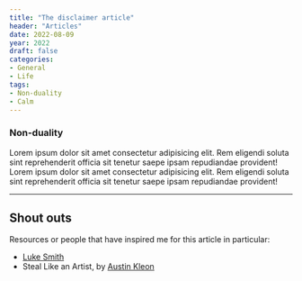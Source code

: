 ```yaml
---
title: "The disclaimer article"
header: "Articles"
date: 2022-08-09
year: 2022
draft: false
categories:
- General
- Life
tags:
- Non-duality
- Calm
---
```


### Non-duality
Lorem ipsum dolor sit amet consectetur adipisicing elit.
Rem eligendi soluta sint reprehenderit officia sit tenetur saepe ipsam repudiandae provident!
Lorem ipsum dolor sit amet consectetur adipisicing elit.
Rem eligendi soluta sint reprehenderit officia sit tenetur saepe ipsam repudiandae provident!

---

## Shout outs
Resources or people that have inspired me for this article in particular:
- [Luke Smith](https://lukesmith.xyz)
- Steal Like an Artist, by [Austin Kleon](https://austinkleon.com)
